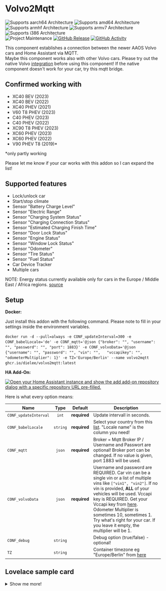 # Volvo2Mqtt
![Supports aarch64 Architecture][aarch64-shield]
![Supports amd64 Architecture][amd64-shield]
![Supports armhf Architecture][armhf-shield]
![Supports armv7 Architecture][armv7-shield]
![Supports i386 Architecture][i386-shield]
<br>
![Project Maintenance][maintenance-shield]
[![GitHub Release][releases-shield]][releases]
[![GitHub Activity][commits-shield]][commits]

This component establishes a connection between the newer AAOS Volvo cars and Home Assistant via MQTT.<br>
Maybe this component works also with other Volvo cars. Please try out the native Volvo [integration](https://www.home-assistant.io/integrations/volvooncall/) before using this component! If the native component doesn't work for your car, try this mqtt bridge.

## Confirmed working with
- XC40 BEV (2023)
- XC40 BEV (2022)
- XC40 PHEV (2021)
- V60 T8 PHEV (2023)
- C40 PHEV (2023)
- C40 PHEV (2022)
- XC90 T8 PHEV (2023)
- XC60 PHEV (2023)
- XC60 PHEV (2022)
- V90 PHEV T8 (2019)*

*only partly working

Please let me know if your car works with this addon so I can expand the list!<br>


## Supported features
- Lock/unlock car
- Start/stop climate
- Sensor "Battery Charge Level"
- Sensor "Electric Range"
- Sensor "Charging System Status"
- Sensor "Charging Connection Status"
- Sensor "Estimated Charging Finish Time"
- Sensor "Door Lock Status"
- Sensor "Engine Status"
- Sensor "Window Lock Status"
- Sensor "Odometer"
- Sensor "Tire Status"
- Sensor "Fuel Status"
- Car Device Tracker
- Multiple cars

NOTE: Energy status currently available only for cars in the Europe / Middle East / Africa regions. [source](https://developer.volvocars.com/apis/energy/v1/overview/#availability)

## Setup
<b>Docker:</b>

Just install this addon with the following command.
Please note to fill in your settings inside the environment variables.

`docker run -d --pull=always -e CONF_updateInterval=300 -e CONF_babelLocale='de' -e CONF_mqtt='@json {"broker": "", "username": "", "password": "", "port": 1883}' -e CONF_volvoData='@json {"username": "", "password": "", "vin": "",   "vccapikey": "", "odometerMultiplier": 1}' -e TZ='Europe/Berlin' --name volvo2mqtt ghcr.io/dielee/volvo2mqtt:latest`

<b>HA Add-On:</b><br>

[![Open your Home Assistant instance and show the add add-on repository dialog with a specific repository URL pre-filled.](https://my.home-assistant.io/badges/supervisor_add_addon_repository.svg)](https://my.home-assistant.io/redirect/supervisor_add_addon_repository/?repository_url=https%3A%2F%2Fgithub.com%2FDielee%2Fvolvo2mqtt)

Here is what every option means:

| Name                 |   Type    |   Default    | Description                                                     |
| -------------------- | :-------: | :----------: | --------------------------------------------------------------- |
| `CONF_updateInterval`     | `int`     | **required** | Update intervall in seconds.                                     |
| `CONF_babelLocale`        | `string`  | **required** | Select your country from this [list](https://www.ibm.com/docs/en/radfws/9.7?topic=overview-locales-code-pages-supported). "Locale name" is the column you need!                                        |
| `CONF_mqtt`               | `json`    | **required** | Broker = Mqtt Broker IP / Username and Passwort are optional! Broker port can be changed. If no value is given, port 1883 will be used.  |
| `CONF_volvoData`          | `json`    | **required** | Username and password are REQUIRED. Car vin can be a single vin or a list of multiple vins like `["vin1", "vin2"]`. If no vin is provided, <b>ALL</b> of your vehicles will be used. Vccapi key is REQUIRED. Get your Vccapi key from [here](https://developer.volvocars.com/account/). Odometer Multiplier is sometimes 10, sometimes 1. Try what's right for your car. If you leave it empty, the multiplier will be 1.                                 |
| `CONF_debug`              | `string`  |              | Debug option (true/false) - optional! |
| `TZ`                 | `string`  |              | Container timezone eg "Europe/Berlin" from [here](https://docs.diladele.com/docker/timezones.html)|

## Lovelace sample card
<details>
  <summary>Show me more!</summary><blockquote>
  <br>
    
  ![alt text](https://raw.githubusercontent.com/Dielee/volvo2mqtt/main/img/lovelace_sample.png)<br>
    
  <details>
  <summary>Lovelace card sample</summary>
        		
  ```
   type: vertical-stack
   title: Autostatus
   cards:
     - type: custom:vertical-stack-in-card
       cards:
         - type: custom:mushroom-lock-card
           entity: lock.volvo_<your vin>_lock_status
           name: Verrigelungsstatus
         - type: horizontal-stack
           cards:
             - type: custom:mushroom-entity-card
               entity: sensor.volvo_<your vin>_electric_range
               name: Reichweite
               layout: vertical
             - type: custom:mushroom-entity-card
               entity: sensor.volvo_<your vin>_battery_charge_level
               name: Batteriestatus
               layout: vertical
             - type: custom:mushroom-entity-card
               entity: sensor.volvo_<your vin>_estimated_charging_time
               layout: vertical
               name: Ladezeit
         - type: horizontal-stack
           cards:
             - type: custom:mushroom-entity-card
               entity: switch.volvo_<your vin>_climate_status
               tap_action:
                 action: toggle
               layout: vertical
               name: Klimatisieren/Heizen
             - type: custom:mushroom-template-card
               primary: Daten aktualisieren
               secondary: '{{ states(''sensor.volvo_<your vin>_last_data_update'')}}'
               icon: mdi:update
               layout: vertical
               entity: button.volvo_<your vin>_update_data
         - type: conditional
           conditions:
             - entity: sensor.volvo_<your vin>_estimated_charging_time
               state_not: '0'
           card:
             type: custom:mushroom-entity-card
             entity: sensor.volvo_<your vin>_estimated_charging_finish_time
             name: Ladung vorraussichtlich abgeschlossen
             show_name: true
         - type: map
           entities:
             - entity: device_tracker.volvo_<your vin>_location
           default_zoom: 16
           dark_mode: false
           hours_to_show: 0
           auto_fit: true
           aspect_ratio: '16:9'
  ```

</details>
</blockquote></details>


[aarch64-shield]: https://img.shields.io/badge/aarch64-yes-green.svg
[amd64-shield]: https://img.shields.io/badge/amd64-yes-green.svg
[armhf-shield]: https://img.shields.io/badge/armhf-yes-green.svg
[armv7-shield]: https://img.shields.io/badge/armv7-yes-green.svg
[i386-shield]: https://img.shields.io/badge/i386-yes-green.svg
[releases]: https://github.com/Dielee/volvo2mqtt/releases
[releases-shield]: https://img.shields.io/github/release/Dielee/volvo2mqtt.svg
[maintenance-shield]: https://img.shields.io/maintenance/yes/2023.svg
[commits-shield]: https://img.shields.io/github/commit-activity/y/Dielee/volvo2mqtt.svg
[commits]: https://github.com/Dielee/volvo2mqtt/commits/main
